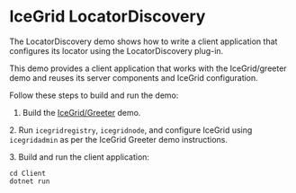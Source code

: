 # IceGrid LocatorDiscovery

The LocatorDiscovery demo shows how to write a client application that configures its locator using the
LocatorDiscovery plug-in.

This demo provides a client application that works with the IceGrid/greeter demo and reuses its server components and
IceGrid configuration.

Follow these steps to build and run the demo:

1. Build the [IceGrid/Greeter](../Greeter) demo.

2\. Run `icegridregistry`, `icegridnode`, and configure IceGrid using `icegridadmin` as per the IceGrid Greeter demo
instructions.

3\. Build and run the client application:

```shell
cd Client
dotnet run
```
